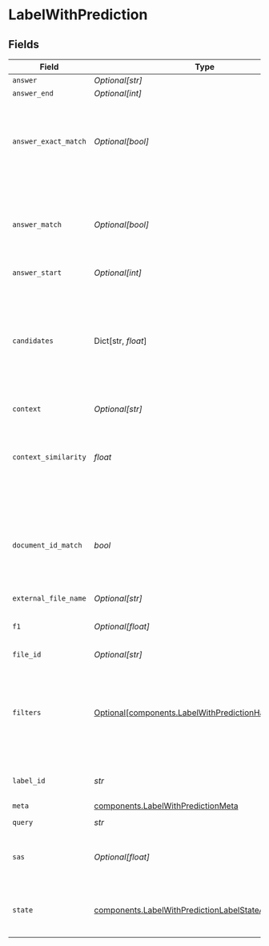 # LabelWithPrediction


## Fields

| Field                                                                                                                                                    | Type                                                                                                                                                     | Required                                                                                                                                                 | Description                                                                                                                                              |
| -------------------------------------------------------------------------------------------------------------------------------------------------------- | -------------------------------------------------------------------------------------------------------------------------------------------------------- | -------------------------------------------------------------------------------------------------------------------------------------------------------- | -------------------------------------------------------------------------------------------------------------------------------------------------------- |
| `answer`                                                                                                                                                 | *Optional[str]*                                                                                                                                          | :heavy_minus_sign:                                                                                                                                       | N/A                                                                                                                                                      |
| `answer_end`                                                                                                                                             | *Optional[int]*                                                                                                                                          | :heavy_minus_sign:                                                                                                                                       | N/A                                                                                                                                                      |
| `answer_exact_match`                                                                                                                                     | *Optional[bool]*                                                                                                                                         | :heavy_minus_sign:                                                                                                                                       | 'True' if the answer matched the gold answer of this specific label.                                                                                     |
| `answer_match`                                                                                                                                           | *Optional[bool]*                                                                                                                                         | :heavy_minus_sign:                                                                                                                                       | 'True' if the document matched the gold document of this specific label.                                                                                 |
| `answer_start`                                                                                                                                           | *Optional[int]*                                                                                                                                          | :heavy_minus_sign:                                                                                                                                       | N/A                                                                                                                                                      |
| `candidates`                                                                                                                                             | Dict[str, *float*]                                                                                                                                       | :heavy_minus_sign:                                                                                                                                       | A dictionary that holds the UUID as key and score as value for each candidate in the label to file matching.                                             |
| `context`                                                                                                                                                | *Optional[str]*                                                                                                                                          | :heavy_minus_sign:                                                                                                                                       | N/A                                                                                                                                                      |
| `context_similarity`                                                                                                                                     | *float*                                                                                                                                                  | :heavy_check_mark:                                                                                                                                       | Similarity of the context with the gold context of this specific label.                                                                                  |
| `document_id_match`                                                                                                                                      | *bool*                                                                                                                                                   | :heavy_check_mark:                                                                                                                                       | 'True' if the selected document ID matched with the gold ID of this specific label.                                                                      |
| `external_file_name`                                                                                                                                     | *Optional[str]*                                                                                                                                          | :heavy_minus_sign:                                                                                                                                       | N/A                                                                                                                                                      |
| `f1`                                                                                                                                                     | *Optional[float]*                                                                                                                                        | :heavy_minus_sign:                                                                                                                                       | F1 score for this specific label.                                                                                                                        |
| `file_id`                                                                                                                                                | *Optional[str]*                                                                                                                                          | :heavy_minus_sign:                                                                                                                                       | N/A                                                                                                                                                      |
| `filters`                                                                                                                                                | [Optional[components.LabelWithPredictionHaystackFilters]](../../models/shared/labelwithpredictionhaystackfilters.md)                                     | :heavy_minus_sign:                                                                                                                                       | Filters you can use to narrow down the search. For more information, see [metadata filtering](https://docs.haystack.deepset.ai/docs/metadata-filtering). |
| `label_id`                                                                                                                                               | *str*                                                                                                                                                    | :heavy_check_mark:                                                                                                                                       | Unique identifier of a label                                                                                                                             |
| `meta`                                                                                                                                                   | [components.LabelWithPredictionMeta](../../models/shared/labelwithpredictionmeta.md)                                                                     | :heavy_check_mark:                                                                                                                                       | N/A                                                                                                                                                      |
| `query`                                                                                                                                                  | *str*                                                                                                                                                    | :heavy_check_mark:                                                                                                                                       | N/A                                                                                                                                                      |
| `sas`                                                                                                                                                    | *Optional[float]*                                                                                                                                        | :heavy_minus_sign:                                                                                                                                       | The SAS score for this specific label.                                                                                                                   |
| `state`                                                                                                                                                  | [components.LabelWithPredictionLabelStateAsStr](../../models/shared/labelwithpredictionlabelstateasstr.md)                                               | :heavy_check_mark:                                                                                                                                       | Represents the current state for matching a file.                                                                                                        |